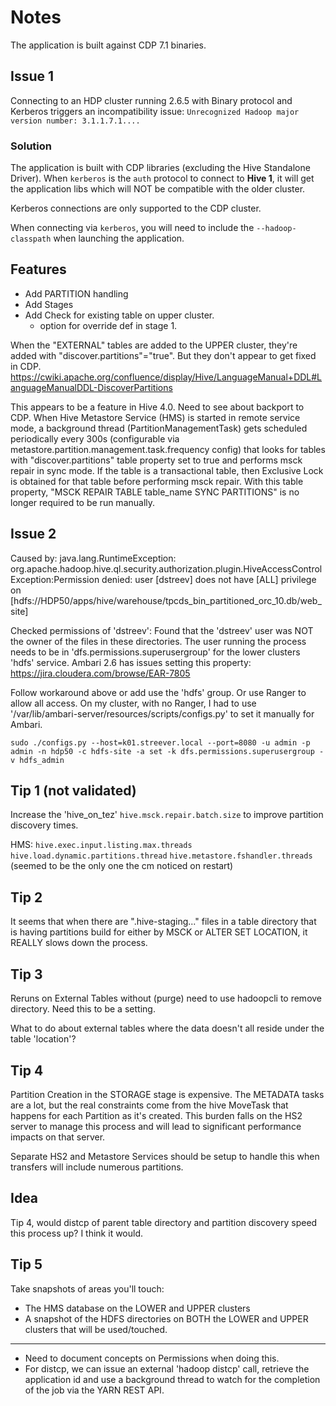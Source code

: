 # Notes

The application is built against CDP 7.1 binaries.

## Issue 1

Connecting to an HDP cluster running 2.6.5 with Binary protocol and Kerberos triggers an incompatibility issue:
`Unrecognized Hadoop major version number: 3.1.1.7.1....`

### Solution

The application is built with CDP libraries (excluding the Hive Standalone Driver).  When `kerberos` is the `auth` protocol to connect to **Hive 1**, it will get the application libs which will NOT be compatible with the older cluster.

Kerberos connections are only supported to the CDP cluster.  

When connecting via `kerberos`, you will need to include the `--hadoop-classpath` when launching the application.     

## Features

- Add PARTITION handling
- Add Stages
- Add Check for existing table on upper cluster.
    - option for override def in stage 1.
    
    
When the "EXTERNAL" tables are added to the UPPER cluster, they're added with "discover.partitions"="true".  But they
don't appear to get fixed in CDP.  https://cwiki.apache.org/confluence/display/Hive/LanguageManual+DDL#LanguageManualDDL-DiscoverPartitions

This appears to be a feature in Hive 4.0.  Need to see about backport to CDP.
When Hive Metastore Service (HMS) is started in remote service mode, a background thread (PartitionManagementTask) gets scheduled periodically every 300s (configurable via metastore.partition.management.task.frequency config) that looks for tables with "discover.partitions" table property set to true and performs msck repair in sync mode. If the table is a transactional table, then Exclusive Lock is obtained for that table before performing msck repair. With this table property, "MSCK REPAIR TABLE table_name SYNC PARTITIONS" is no longer required to be run manually.


## Issue 2

Caused by: java.lang.RuntimeException: org.apache.hadoop.hive.ql.security.authorization.plugin.HiveAccessControlException:Permission denied: user [dstreev] does not have [ALL] privilege on [hdfs://HDP50/apps/hive/warehouse/tpcds_bin_partitioned_orc_10.db/web_site]

Checked permissions of 'dstreev': Found that the 'dstreev' user was NOT the owner of the files in these directories. The user running the process needs to be in 'dfs.permissions.superusergroup' for the lower clusters 'hdfs' service.  Ambari 2.6 has issues setting this property: https://jira.cloudera.com/browse/EAR-7805

Follow workaround above or add use the 'hdfs' group. Or use Ranger to allow all access. On my cluster, with no Ranger, I had to use '/var/lib/ambari-server/resources/scripts/configs.py' to set it manually for Ambari.

`sudo ./configs.py --host=k01.streever.local --port=8080 -u admin -p admin -n hdp50 -c hdfs-site -a set -k dfs.permissions.superusergroup -v hdfs_admin`


## Tip 1 (not validated)

Increase the 'hive_on_tez' `hive.msck.repair.batch.size` to improve partition discovery times.

HMS:
`hive.exec.input.listing.max.threads`
`hive.load.dynamic.partitions.thread`
`hive.metastore.fshandler.threads` (seemed to be the only one the cm noticed on restart)

## Tip 2

It seems that when there are ".hive-staging..." files in a table directory that is having partitions build for either by MSCK or ALTER SET LOCATION, it REALLY slows down the process.

## Tip 3

Reruns on External Tables without (purge) need to use hadoopcli to remove directory.  Need this to be a setting.

What to do about external tables where the data doesn't all reside under the table 'location'?

## Tip 4

Partition Creation in the STORAGE stage is expensive.  The METADATA tasks are a lot, but the real constraints come from the hive MoveTask that happens for each Partition as it's created.  This burden falls on the HS2 server to manage this process and will lead to significant performance impacts on that server.

Separate HS2 and Metastore Services should be setup to handle this when transfers will include numerous partitions.

## Idea

Tip 4, would distcp of parent table directory and partition discovery speed this process up?  I think it would.

## Tip 5

Take snapshots of areas you'll touch:
- The HMS database on the LOWER and UPPER clusters
- A snapshot of the HDFS directories on BOTH the LOWER and UPPER clusters that will be used/touched.


----
- Need to document concepts on Permissions when doing this.
- For distcp, we can issue an external 'hadoop distcp' call, retrieve the application id and use a background thread to watch for the completion of the job via the YARN REST API.

